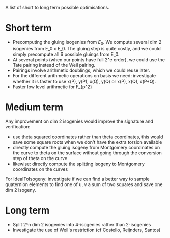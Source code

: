 A list of short to long term possible optimisations.

# Short term

- Precomputing the gluing isogenies from $E_0$.
  We compute several dim 2 isogenies from E_0 x E_0. The gluing step is
  quite costly, and we could simply precompute all 6 possible gluings from
  E_0.
- At several points (when our points have full 2^e order), we could use the Tate pairing instead of the Weil pairing.
- Pairings involve arithmetic doublings, which we could reuse later.
- For the different arithmetic operations on basis we need: investigate whether it is faster to use x(P), y(P), x(Q), y(Q) or x(P), x(Q), x(P+Q).
- Faster low level arithmetic for F_{p^2}

# Medium term

Any improvement on dim 2 isogenies would improve the signature and verification:
- use theta squared coordinates rather than theta coordinates, this would save some square roots when we don't have the extra torsion available
- directly compute the gluing isogeny from Montgomery coordinates on the curve to theta on the surface without going through the conversion step of theta on the curve
- likewise: directly compute the splitting isogeny to Montgomery coordinates on the curves

For IdealToIsogeny: investigate if we can find a better way to sample
quaternion elements to find one of u, v a sum of two squares and save one
dim 2 isogeny.

# Long term

- Split 2^n dim 2 isogenies into 4-isogenies rather than 2-isogenies
- Investigate the use of Weil's restriction (cf Costello, Reijnders, Santos)

